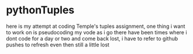 # pythonTuples

here is my attempt at coding Temple's tuples assignment, one thing i want to work on is pseudocoding my vode as i go there have been times where i dont code for a day or two and come back lost, i have to refer to github pushes to refresh even then still a little lost